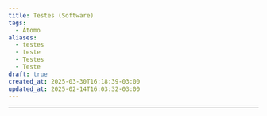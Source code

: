 ```yaml
---
title: Testes (Software)
tags:
  - Átomo
aliases:
  - testes
  - teste
  - Testes
  - Teste
draft: true
created_at: 2025-03-30T16:18:39-03:00
updated_at: 2025-02-14T16:03:32-03:00
---
```



---

